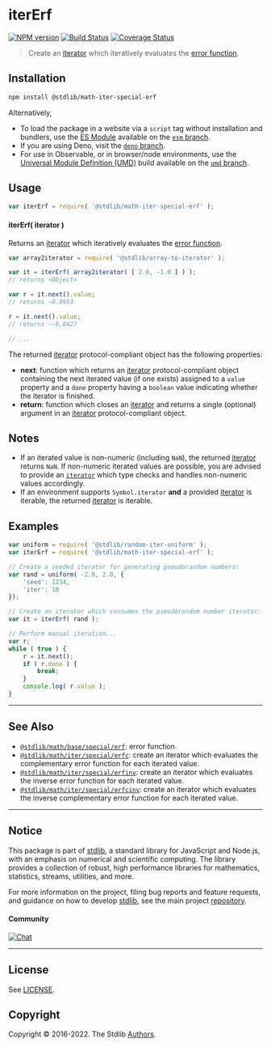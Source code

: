 <!--

@license Apache-2.0

Copyright (c) 2020 The Stdlib Authors.

Licensed under the Apache License, Version 2.0 (the "License");
you may not use this file except in compliance with the License.
You may obtain a copy of the License at

   http://www.apache.org/licenses/LICENSE-2.0

Unless required by applicable law or agreed to in writing, software
distributed under the License is distributed on an "AS IS" BASIS,
WITHOUT WARRANTIES OR CONDITIONS OF ANY KIND, either express or implied.
See the License for the specific language governing permissions and
limitations under the License.

-->

# iterErf

[![NPM version][npm-image]][npm-url] [![Build Status][test-image]][test-url] [![Coverage Status][coverage-image]][coverage-url] <!-- [![dependencies][dependencies-image]][dependencies-url] -->

> Create an [iterator][mdn-iterator-protocol] which iteratively evaluates the [error function][@stdlib/math/base/special/erf].

<!-- Section to include introductory text. Make sure to keep an empty line after the intro `section` element and another before the `/section` close. -->

<section class="intro">

</section>

<!-- /.intro -->

<!-- Package usage documentation. -->

<section class="installation">

## Installation

```bash
npm install @stdlib/math-iter-special-erf
```

Alternatively,

-   To load the package in a website via a `script` tag without installation and bundlers, use the [ES Module][es-module] available on the [`esm` branch][esm-url].
-   If you are using Deno, visit the [`deno` branch][deno-url].
-   For use in Observable, or in browser/node environments, use the [Universal Module Definition (UMD)][umd] build available on the [`umd` branch][umd-url].

</section>

<section class="usage">

## Usage

```javascript
var iterErf = require( '@stdlib/math-iter-special-erf' );
```

#### iterErf( iterator )

Returns an [iterator][mdn-iterator-protocol] which iteratively evaluates the [error function][@stdlib/math/base/special/erf].

```javascript
var array2iterator = require( '@stdlib/array-to-iterator' );

var it = iterErf( array2iterator( [ 2.0, -1.0 ] ) );
// returns <Object>

var r = it.next().value;
// returns ~0.9953

r = it.next().value;
// returns ~-0.8427

// ...
```

The returned [iterator][mdn-iterator-protocol] protocol-compliant object has the following properties:

-   **next**: function which returns an [iterator][mdn-iterator-protocol] protocol-compliant object containing the next iterated value (if one exists) assigned to a `value` property and a `done` property having a `boolean` value indicating whether the iterator is finished.
-   **return**: function which closes an [iterator][mdn-iterator-protocol] and returns a single (optional) argument in an [iterator][mdn-iterator-protocol] protocol-compliant object.

</section>

<!-- /.usage -->

<!-- Package usage notes. Make sure to keep an empty line after the `section` element and another before the `/section` close. -->

<section class="notes">

## Notes

-   If an iterated value is non-numeric (including `NaN`), the returned [iterator][mdn-iterator-protocol] returns `NaN`. If non-numeric iterated values are possible, you are advised to provide an [`iterator`][mdn-iterator-protocol] which type checks and handles non-numeric values accordingly.
-   If an environment supports `Symbol.iterator` **and** a provided [iterator][mdn-iterator-protocol] is iterable, the returned [iterator][mdn-iterator-protocol] is iterable.

</section>

<!-- /.notes -->

<!-- Package usage examples. -->

<section class="examples">

## Examples

<!-- eslint no-undef: "error" -->

```javascript
var uniform = require( '@stdlib/random-iter-uniform' );
var iterErf = require( '@stdlib/math-iter-special-erf' );

// Create a seeded iterator for generating pseudorandom numbers:
var rand = uniform( -2.0, 2.0, {
    'seed': 1234,
    'iter': 10
});

// Create an iterator which consumes the pseudorandom number iterator:
var it = iterErf( rand );

// Perform manual iteration...
var r;
while ( true ) {
    r = it.next();
    if ( r.done ) {
        break;
    }
    console.log( r.value );
}
```

</section>

<!-- /.examples -->

<!-- Section to include cited references. If references are included, add a horizontal rule *before* the section. Make sure to keep an empty line after the `section` element and another before the `/section` close. -->

<section class="references">

</section>

<!-- /.references -->

<!-- Section for related `stdlib` packages. Do not manually edit this section, as it is automatically populated. -->

<section class="related">

* * *

## See Also

-   <span class="package-name">[`@stdlib/math/base/special/erf`][@stdlib/math/base/special/erf]</span><span class="delimiter">: </span><span class="description">error function.</span>
-   <span class="package-name">[`@stdlib/math/iter/special/erfc`][@stdlib/math/iter/special/erfc]</span><span class="delimiter">: </span><span class="description">create an iterator which evaluates the complementary error function for each iterated value.</span>
-   <span class="package-name">[`@stdlib/math/iter/special/erfinv`][@stdlib/math/iter/special/erfinv]</span><span class="delimiter">: </span><span class="description">create an iterator which evaluates the inverse error function for each iterated value.</span>
-   <span class="package-name">[`@stdlib/math/iter/special/erfcinv`][@stdlib/math/iter/special/erfcinv]</span><span class="delimiter">: </span><span class="description">create an iterator which evaluates the inverse complementary error function for each iterated value.</span>

</section>

<!-- /.related -->

<!-- Section for all links. Make sure to keep an empty line after the `section` element and another before the `/section` close. -->


<section class="main-repo" >

* * *

## Notice

This package is part of [stdlib][stdlib], a standard library for JavaScript and Node.js, with an emphasis on numerical and scientific computing. The library provides a collection of robust, high performance libraries for mathematics, statistics, streams, utilities, and more.

For more information on the project, filing bug reports and feature requests, and guidance on how to develop [stdlib][stdlib], see the main project [repository][stdlib].

#### Community

[![Chat][chat-image]][chat-url]

---

## License

See [LICENSE][stdlib-license].


## Copyright

Copyright &copy; 2016-2022. The Stdlib [Authors][stdlib-authors].

</section>

<!-- /.stdlib -->

<!-- Section for all links. Make sure to keep an empty line after the `section` element and another before the `/section` close. -->

<section class="links">

[npm-image]: http://img.shields.io/npm/v/@stdlib/math-iter-special-erf.svg
[npm-url]: https://npmjs.org/package/@stdlib/math-iter-special-erf

[test-image]: https://github.com/stdlib-js/math-iter-special-erf/actions/workflows/test.yml/badge.svg?branch=main
[test-url]: https://github.com/stdlib-js/math-iter-special-erf/actions/workflows/test.yml?query=branch:main

[coverage-image]: https://img.shields.io/codecov/c/github/stdlib-js/math-iter-special-erf/main.svg
[coverage-url]: https://codecov.io/github/stdlib-js/math-iter-special-erf?branch=main

<!--

[dependencies-image]: https://img.shields.io/david/stdlib-js/math-iter-special-erf.svg
[dependencies-url]: https://david-dm.org/stdlib-js/math-iter-special-erf/main

-->

[chat-image]: https://img.shields.io/gitter/room/stdlib-js/stdlib.svg
[chat-url]: https://gitter.im/stdlib-js/stdlib/

[stdlib]: https://github.com/stdlib-js/stdlib

[stdlib-authors]: https://github.com/stdlib-js/stdlib/graphs/contributors

[umd]: https://github.com/umdjs/umd
[es-module]: https://developer.mozilla.org/en-US/docs/Web/JavaScript/Guide/Modules

[deno-url]: https://github.com/stdlib-js/math-iter-special-erf/tree/deno
[umd-url]: https://github.com/stdlib-js/math-iter-special-erf/tree/umd
[esm-url]: https://github.com/stdlib-js/math-iter-special-erf/tree/esm

[stdlib-license]: https://raw.githubusercontent.com/stdlib-js/math-iter-special-erf/main/LICENSE

[mdn-iterator-protocol]: https://developer.mozilla.org/en-US/docs/Web/JavaScript/Reference/Iteration_protocols#The_iterator_protocol

<!-- <related-links> -->

[@stdlib/math/base/special/erf]: https://github.com/stdlib-js/math-base-special-erf

[@stdlib/math/iter/special/erfc]: https://github.com/stdlib-js/math-iter-special-erfc

[@stdlib/math/iter/special/erfinv]: https://github.com/stdlib-js/math-iter-special-erfinv

[@stdlib/math/iter/special/erfcinv]: https://github.com/stdlib-js/math-iter-special-erfcinv

<!-- </related-links> -->

</section>

<!-- /.links -->
